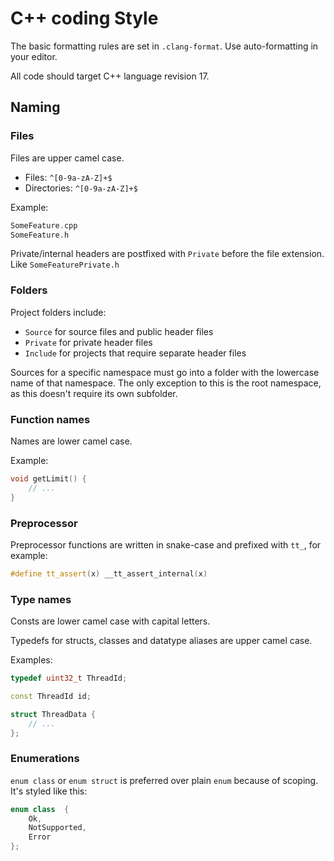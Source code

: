 # C++ coding Style

The basic formatting rules are set in `.clang-format`. Use auto-formatting in your editor.

All code should target C++ language revision 17.

## Naming

### Files

Files are upper camel case.

- Files: `^[0-9a-zA-Z]+$`
- Directories: `^[0-9a-zA-Z]+$`
 
Example:
```c++
SomeFeature.cpp
SomeFeature.h
```

Private/internal headers are postfixed with `Private` before the file extension.
Like `SomeFeaturePrivate.h`

### Folders

Project folders include:
- `Source` for source files and public header files
- `Private` for private header files
- `Include` for projects that require separate header files

Sources for a specific namespace must go into a folder with the lowercase name of that namespace.
The only exception to this is the root namespace, as this doesn't require its own subfolder.

### Function names

Names are lower camel case.

Example:

```c++
void getLimit() {
    // ...
}
```

### Preprocessor

Preprocessor functions are written in snake-case and prefixed with `tt_`, for example:

```c++
#define tt_assert(x) __tt_assert_internal(x)
```

### Type names

Consts are lower camel case with capital letters.

Typedefs for structs, classes and datatype aliases are upper camel case.

Examples:

```c++
typedef uint32_t ThreadId;

const ThreadId id;

struct ThreadData {
    // ...
};
```

### Enumerations

`enum class` or `enum struct` is preferred over plain `enum` because of scoping. It's styled like this:

```c++
enum class  {
    Ok,
    NotSupported,
    Error
};
```
